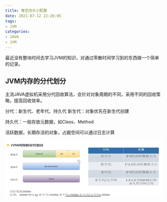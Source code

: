 ```yaml
---
title: 堆空间大小配置
date: 2021-07-12 22:26:05
tags:
- JVM
categories:
- JAVA
- JVM
---
```


最近没有整块时间去学习JVM的知识，对通过零散时间学习到的东西做一个简单的记录。
<!--more-->
## JVM内存的分代划分
主流JAVA虚拟机采用分代回收算法，会针对对象周期的不同，采用不同的回收策略，提高回收效率。

分代：新生代、老年代、持久代
新生代：对象优先在新生代创建

持久代：一般存放元数据，如Class、Method


活跃数据，长期存活的对象，占据空间可以通过日志计算

![image-20210712225229475](_attachments/b986a213cf77befcce7e719b2c22edf1.png)

